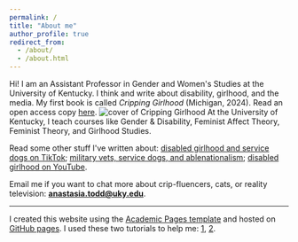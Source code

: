 ```yaml
---
permalink: /
title: "About me"
author_profile: true
redirect_from: 
  - /about/
  - /about.html
---
```


Hi! I am an Assistant Professor in Gender and Women's Studies at the University of Kentucky. I think and write about disability, girlhood, and the media. My first book is called *Cripping Girlhood* (Michigan, 2024). Read an open access copy [here](https://doi.org/10.3998/mpub.12769443).
![cover of Cripping Girlhood](https://press.umich.edu/var/site/storage/images/university-of-michigan-press/books/c/cripping-girlhood2/9780472076741_cover/4924170-1-eng-CA/9780472076741_cover1_rb_fullcover.jpg)
At the University of Kentucky, I teach courses like Gender & Disability, Feminist Affect Theory, Feminist Theory, and Girlhood Studies. 

Read some other stuff I've written about: [disabled girlhood and service dogs on TikTok](https://www.mdpi.com/2075-4698/14/2/30); [military vets, service dogs, and ablenationalism](https://ojs.library.osu.edu/index.php/dsq/article/view/8297); [disabled girlhood on YouTube](https://www.berghahnjournals.com/view/journals/girlhood-studies/11/3/ghs110305.xml). 

Email me if you want to chat more about crip-fluencers, cats, or reality television: **anastasia.todd@uky.edu**. 






---
I created this website using the [Academic Pages template](https://github.com/academicpages/academicpages.github.io) and hosted on [GitHub pages](https://pages.github.com). I used these two tutorials to help me: [1](https://jayrobwilliams.com/posts/2020/06/academic-website/), [2](https://medium.com/@carlbettosi/create-a-personal-academic-website-easily-with-github-pages-and-jekyll-minimal-coding-f1115eeb5ab7). 



